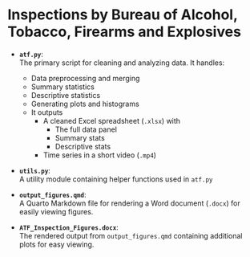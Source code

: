 # Inspections by Bureau of Alcohol, Tobacco, Firearms and Explosives 


- **`atf.py`**:  
  The primary script for cleaning and analyzing data. It handles:
  - Data preprocessing and merging
  - Summary statistics
  - Descriptive statistics
  - Generating plots and histograms
  - It outputs 
    - A cleaned Excel spreadsheet (`.xlsx`) with
      - The full data panel
      - Summary stats
      - Descriptive stats
    - Time series in a short video (`.mp4`)

- **`utils.py`**:  
  A utility module containing helper functions used in `atf.py`

- **`output_figures.qmd`**:  
  A Quarto Markdown file for rendering a Word document (`.docx`) for easily viewing figures.

- **`ATF_Inspection_Figures.docx`**:  
  The rendered output from `output_figures.qmd` containing additional plots for easy viewing.
